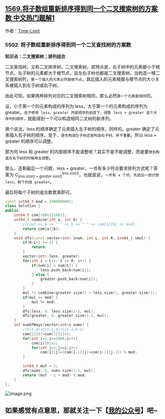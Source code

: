 ## [1569.将子数组重新排序得到同一个二叉搜索树的方案数 中文热门题解1](https://leetcode.cn/problems/number-of-ways-to-reorder-array-to-get-same-bst/solutions/100000/zu-he-di-gui-c-by-time-limit)

作者：[Time-Limit](https://leetcode.cn/u/Time-Limit)
### 5502. 将子数组重新排序得到同一个二叉查找树的方案数
**知识点：二叉搜索树；排列组合**

二叉查找树，又称二叉排序树，二叉搜索树。其特点是，右子树中的元素都小于根节点，左子树的元素都大于根节点，且左右子树也都是二叉搜索树。当构造一棵二叉搜索树时，`第一个插入的元素必然是根节点`，其后插入的元素根据与根节点的大小关系被插入到左子树或右子树。

由此可知，如果两种排列对应的二叉搜索树相同，那么必然`第一个元素是相同`的。

设，小于第一个的元素构成的序列为 less，大于第一个的元素构成的序列为 greater。`在不修改 less，greater 内部顺序的前提下，调整 less + greater 这个大序列的顺序`，就能得到一个可以构造相同二叉树的新序列。

换个说法，less 的顺序确定了元素插入左子树的顺序，同样的，greater 确定了元素插入右子树的顺序。至于，`是先构造左子树还是构造右子树，并不重要`。所以 less + greater 的顺序可以调整。

那为何 less 和 greater 的内部顺序不能调整呢？其实不是不能调整，而是要`放到构造左右子树的时候再去调整`。

那么，还剩最后一个问题，less + greater，一共有多少符合要求排列方式呢？答案为 $C^{less.size()}_{less.size() + greater.size()}$。也就是说，`一共有 x 个坑，先选出一部分放 less，剩下的放 greater`。

最后将每个子树的组合数累乘即可。
```cpp
const int64_t mod = 1000000007;
class Solution {
public:
    int64_t com[1001][1001];
    int64_t combine(int a, int b) {
        //cout << a << " " << b << " " << com[a][b] << endl;
        return com[a][b];
    }
    void dfs(const vector<int> &num, int L, int R, int64_t &mul) {
        if(R-L+1 <= 2) {
            return;
        }
        vector<int> less, greater;
        for(int i = L+1; i <= R; i++) {
            if(num[i] < num[L]) {
                less.push_back(num[i]);
            } else {
                greater.push_back(num[i]);
            }
        }
        mul *= combine(greater.size() + less.size(), greater.size());
        if(mul >= mod) {
            mul %= mod;
        }
        dfs(less, 0, less.size()-1, mul);
        dfs(greater, 0, greater.size()-1, mul);
    }
    int numOfWays(vector<int>& nums) {
        //C(n,m)=C(n-1,m)+C(n-1,m-1)
        com[1][0]=com[1][1]=1;
        for(int i=2;i<=1000;i++){
            com[i][0]=1;
            for(int j=1;j<=i;j++)
                com[i][j]=(com[i-1][j]+com[i-1][j-1]) % mod;
        }
        
        int64_t mul = 1;
        dfs(nums, 0, nums.size()-1, mul);
        return (mul - 1 + mod) % mod;
    }
};
```
![image.png](https://pic.leetcode-cn.com/1598770220-Tnlaky-image.png)

## 如果感觉有点意思，那就关注一下【[我的公众号](https://blog.csdn.net/Time_Limit/article/details/108179387)】吧~